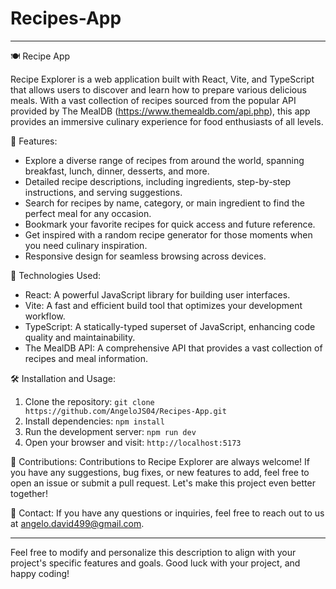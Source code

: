 # Recipes-App

---

🍽️ Recipe App

Recipe Explorer is a web application built with React, Vite, and TypeScript that allows users to discover and learn how to prepare various delicious meals. With a vast collection of recipes sourced from the popular API provided by The MealDB (https://www.themealdb.com/api.php), this app provides an immersive culinary experience for food enthusiasts of all levels.

🌟 Features:
- Explore a diverse range of recipes from around the world, spanning breakfast, lunch, dinner, desserts, and more.
- Detailed recipe descriptions, including ingredients, step-by-step instructions, and serving suggestions.
- Search for recipes by name, category, or main ingredient to find the perfect meal for any occasion.
- Bookmark your favorite recipes for quick access and future reference.
- Get inspired with a random recipe generator for those moments when you need culinary inspiration.
- Responsive design for seamless browsing across devices.

🚀 Technologies Used:
- React: A powerful JavaScript library for building user interfaces.
- Vite: A fast and efficient build tool that optimizes your development workflow.
- TypeScript: A statically-typed superset of JavaScript, enhancing code quality and maintainability.
- The MealDB API: A comprehensive API that provides a vast collection of recipes and meal information.

🛠️ Installation and Usage:
1. Clone the repository: `git clone https://github.com/AngeloJS04/Recipes-App.git`
2. Install dependencies: `npm install`
3. Run the development server: `npm run dev`
4. Open your browser and visit: `http://localhost:5173`

🙌 Contributions:
Contributions to Recipe Explorer are always welcome! If you have any suggestions, bug fixes, or new features to add, feel free to open an issue or submit a pull request. Let's make this project even better together!



📧 Contact:
If you have any questions or inquiries, feel free to reach out to us at angelo.david499@gmail.com.

---

Feel free to modify and personalize this description to align with your project's specific features and goals. Good luck with your project, and happy coding!
